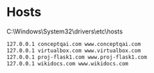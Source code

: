 <!-- TITLE: Hosts -->
<!-- SUBTITLE: A quick summary of Hosts -->

# Hosts
C:\Windows\System32\drivers\etc\hosts


```sh
127.0.0.1 conceptqai.com www.conceptqai.com
127.0.0.1 virtualbox.com www.virtualbox.com
127.0.0.1 proj-flask1.com www.proj-flask1.com
127.0.0.1 wikidocs.com www.wikidocs.com
```



